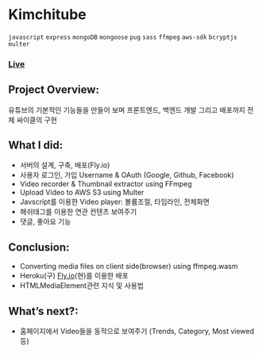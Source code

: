# Kimchitube

`javascript`
`express`
`mongoDB`
`mongoose`
`pug`
`sass`
`ffmpeg`
`aws-sdk`
`bcryptjs`
`multer`

### [Live](https://kimchitube1.fly.dev/)

## Project Overview:

유튜브의 기본적인 기능들을 만들어 보며 프론트엔드, 백엔드 개발 그리고 배포까지 전체 싸이클의 구현

## What I did:

- 서버의 설계, 구축, 배포(Fly.io)
- 사용자 로그인, 가입 Username & OAuth (Google, Github, Facebook)
- Video recorder & Thumbnail extractor using FFmpeg
- Upload Video to AWS S3 using Multer
- Javscript를 이용한 Video player: 볼륨조절, 타임라인, 전체화면
- 해쉬태그를 이용한 연관 컨텐츠 보여주기
- 댓글, 좋아요 기능

## Conclusion:

- Converting media files on client side(browser) using ffmpeg.wasm
- Heroku(구) [Fly.io](http://Fly.io)(현)를 이용한 배포
- HTMLMediaElement관련 지식 및 사용법

## What’s next?:

- 홈페이지에서 Video들을 동적으로 보여주기 (Trends, Category, Most viewed등)
